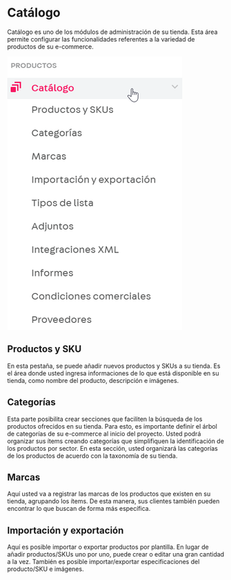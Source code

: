 # Catálogo

Catálogo es uno de los módulos de administración de su tienda. Esta área permite configurar las funcionalidades referentes a la variedad de productos de su e-commerce.

![](.gitbook/assets/image.png)

## **Productos y SKU**

En esta pestaña, se puede añadir nuevos productos y SKUs a su tienda. Es el área donde usted ingresa informaciones de lo que está disponible en su tienda, como nombre del producto, descripción e imágenes.

## **Categorías**

Esta parte posibilita crear secciones que faciliten la búsqueda de los productos ofrecidos en su tienda. Para esto, es importante definir el árbol de categorías de su e-commerce al inicio del proyecto. Usted podrá organizar sus ítems creando categorías que simplifiquen la identificación de los productos por sector. En esta sección, usted organizará las categorías de los productos de acuerdo con la taxonomía de su tienda.

## **Marcas**

Aquí usted va a registrar las marcas de los productos que existen en su tienda, agrupando los ítems. De esta manera, sus clientes también pueden encontrar lo que buscan de forma más específica.

## **Importación y exportación**

Aquí es posible importar o exportar productos por plantilla. En lugar de añadir productos/SKUs uno por uno, puede crear o editar una gran cantidad a la vez. También es posible importar/exportar especificaciones del producto/SKU e imágenes.

